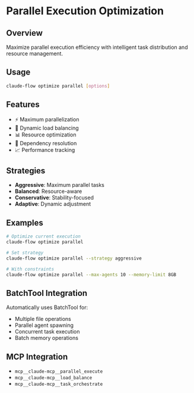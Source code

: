 # Parallel Execution Optimization

## Overview
Maximize parallel execution efficiency with intelligent task distribution and resource management.

## Usage
```bash
claude-flow optimize parallel [options]
```

## Features
- ⚡ Maximum parallelization
- 🔄 Dynamic load balancing
- 📊 Resource optimization
- 🎯 Dependency resolution
- 📈 Performance tracking

## Strategies
- **Aggressive**: Maximum parallel tasks
- **Balanced**: Resource-aware
- **Conservative**: Stability-focused
- **Adaptive**: Dynamic adjustment

## Examples
```bash
# Optimize current execution
claude-flow optimize parallel

# Set strategy
claude-flow optimize parallel --strategy aggressive

# With constraints
claude-flow optimize parallel --max-agents 10 --memory-limit 8GB
```

## BatchTool Integration
Automatically uses BatchTool for:
- Multiple file operations
- Parallel agent spawning
- Concurrent task execution
- Batch memory operations

## MCP Integration
- `mcp__claude-mcp__parallel_execute`
- `mcp__claude-mcp__load_balance`
- `mcp__claude-mcp__task_orchestrate`
